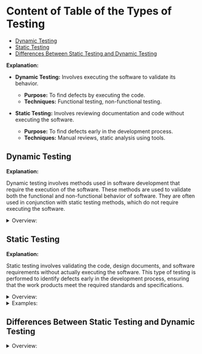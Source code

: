 <!-- markdownlint-disable MD033 -->

# Content of Table of the Types of Testing

- [Dynamic Testing](#dynamic-testing)
- [Static Testing](#static-testing)
- [Differences Between Static Testing and Dynamic Testing](#differences-between-static-testing-and-dynamic-testing)

**Explanation:**

- **Dynamic Testing:** Involves executing the software to validate its behavior.
  - **Purpose:** To find defects by executing the code.
  - **Techniques:** Functional testing, non-functional testing.

- **Static Testing:** Involves reviewing documentation and code without executing the software.
  - **Purpose:** To find defects early in the development process.
  - **Techniques:** Manual reviews, static analysis using tools.

## Dynamic Testing

**Explanation:**

Dynamic testing involves methods used in software development that require the execution of the software. These methods are used to validate both the functional and non-functional behavior of software. They are often used in conjunction with static testing methods, which do not require executing the software.

<details>
    <summary>Overview:</summary>

- **Functional Testing**

  **Explanation:**

  Functional testing is performed to verify that each function of the software application behaves as specified in the requirement document.

  <details>
      <summary>Overview:</summary>

  - **Unit Testing:** Involves testing individual components of the software. This is usually done by the developers themselves.
    - **Defects Found:** Logic errors, calculation mistakes, boundary issues, and data handling problems.

  - **Integration Testing:** Involves testing the interaction between different software modules.
    - **Defects Found:** Interface mismatches, data flow issues, integration logic errors.

  - **System Testing:** Involves testing the entire system as a whole to check the requirements.
    - **Defects Found:** System-level functional issues, end-to-end functional issues.

  - **Acceptance Testing:** The final level of testing to verify if the system meets the customer requirements.
    - **Defects Found:** Requirement mismatches, missing functionality, compliance issues.

  </details>

- **Non-functional Testing**

  **Explanation:**

  Non-functional testing is performed to check the non-functional aspects of a software application. It focuses on how the system performs rather than specific behaviors.

  <details>
      <summary>Overview:</summary>

  - **Performance Testing:** Checks how a system performs under a particular load.
    - **Defects Found:** Performance issues, slow response times, resource utilization issues.
  - **Usability Testing:** Checks the user-friendliness of the software to improve better user-experience.
    - **Defects Found:** Poor navigation, confusing user interface, accessibility issues.
  - **Security Testing (Penetration Testing):** Checks if the system is secure from external threats and vulnerabilities.
  - **Defects Found:** SQL injection, cross-site scripting (XSS), unauthorized access.
  - **Compatibility Testing:** Ensures that the software can run in different environments (different hardware, operating systems, browsers).
    - **Defects Found:** Rendering issues, functionality issues on specific platforms, browser compatibility issues.

</details>

## Static Testing

**Explanation:**

Static testing involves validating the code, design documents, and software requirements without actually executing the software. This type of testing is performed to identify defects early in the development process, ensuring that the work products meet the required standards and specifications.

<details>
    <summary>Overview:</summary>

1. **Early Detection of Defects**: Identifies potential quality issues before they become significant problems.

2. **Improved Understanding**: Helps the development team understand what they are building and ensures alignment with stakeholders' expectations.

3. **Cost and Time Savings**: Reduces the cost and effort required to fix defects by addressing them early.

4. **Enhanced Collaboration**: Promotes better collaboration between the development team and stakeholders.

5. **Quality Evaluation**: Provides the ability to evaluate the quality of work products and build confidence in them.

</details>

<details>
    <summary>Examples:</summary>

1. **Requirement Defects:**
    - **Inconsistencies:** One part of the requirements document states that the system should support up to 1000 concurrent users, while another part states that it should support up to 500 concurrent users.
    - **Ambiguities:** The requirement states, "The system should be fast." This is ambiguous because "fast" is not defined in measurable terms.
    - **Contradictions:** One requirement states that the user must be at least 18 years old to register, while another requirement states that users must be at least 21 years old to register.
    - **Omissions:** The requirements document specifies the need for user authentication but does not mention how password recovery should be handled.
    - **Inaccuracies:** The requirement states that the system should use a specific version of a software library that is no longer supported or available.
    - **Duplications:** The requirement "The system should generate monthly reports" is mentioned in multiple sections of the document, leading to potential confusion and redundancy.

2. **Design Defects:**
    - **Inefficient database structures:** The database design includes a single table with hundreds of columns, leading to slow query performance and difficulty in maintaining the database. A more efficient design would normalize the data into multiple related tables.
    - **Poor modularization:** The system's codebase is structured as a single monolithic application with tightly coupled components, making it difficult to maintain, test, and extend. A better approach would be to refactor the code into smaller, loosely coupled modules or services.

3. **Coding Defects:**
    - **Variables with undefined values:** A variable `total` is used in a calculation before it has been assigned a value, leading to unpredictable results.
    - **Undeclared variables:** A variable `count` is used in the code without being declared, causing a runtime error.
    - **Unreachable or duplicated code:** A block of code is placed after a return statement, making it unreachable.
    - **Excessive code complexity:** A method contains deeply nested loops and conditionals, making it difficult to understand and maintain.

4. **Coding Standards:**
    - **Lack of adherence to naming conventions:** Variables and methods are named inconsistently, making the code harder to read and maintain.
    - **Deviation from coding standards:** The code does not follow the project's established coding standards, such as indentation, spacing, or brace placement.

5. **Interface Defects:**
    - **Mismatching:** Numbers, types, or order of parameters between calling and called structures

6. **Security Vulnerabilities:**
    - **SQL Injection:** SQL injection occurs when an attacker is able to insert or manipulate SQL queries in an application's input fields. This can allow the attacker to execute arbitrary SQL commands, potentially gaining unauthorized access to the database, retrieving sensitive information, or modifying/deleting data.

7. **Test Basis Coverage and Traceability:**
    - **Gaps or inaccuracies between test cases and acceptance criteria:**  A test case is written to verify a feature, but it does not fully cover the acceptance criteria specified in the requirements.
    - **Missing tests for specific requirements:** A requirement specifies a feature, but there are no test cases written to verify that feature.

</details>

## Differences Between Static Testing and Dynamic Testing

<details>
    <summary>Overview:</summary>

1. **Nature of Testing:**
    - **Static Testing:** Involves reviewing work products without executing the code.
    - **Dynamic Testing:** Involves executing the software to identify defects.

2. **Defect Detection:**
    - **Static Testing:** Directly identifies defects in work products, such as inconsistencies in requirements or design flaws.
    - **Dynamic Testing:** Identifies failures caused by defects, which are then analyzed to determine the root cause.

3. **Applicability:**
    - **Static Testing:** Can be applied to non-executable work products, such as requirements, design documents, and user manuals.
    - **Dynamic Testing:** Can only be applied to executable work products, such as the software code.

4. **Quality Characteristics:**
    - **Static Testing:** Measures quality characteristics that are not dependent on executing the code, such as maintainability and readability.
    - **Dynamic Testing:** Measures quality characteristics that are dependent on executing the code, such as performance and security.

5. **Efficiency:**
    - **Static Testing:** More easily detects defects in rarely executed or hard-to-reach paths through the code.
    - **Dynamic Testing:** May not cover all paths through the code, especially those that are rarely executed.

6. **Cost and Time:**
    - **Static Testing:** Detects defects early in the SDLC, reducing the cost and effort required to fix them.
    - **Dynamic Testing:** Identifies defects later in the SDLC, which may be more costly and time-consuming to fix.

</details>
